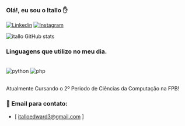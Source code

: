 
### Olá!, eu sou o Itallo ✋

[![Linkedin](https://img.shields.io/badge/LinkedIn-0077B5?style=for-the-badge&logo=linkedin&logoColor=white)](https://www.linkedin.com/in/itallo-edward-9411a1252/)
[![Instagram](https://img.shields.io/badge/Instagram-E4405F?style=for-the-badge&logo=instagram&logoColor=white)](https://www.instagram.com/italloedw/)

![itallo GitHub stats](https://github-readme-stats.vercel.app/api?username=iT4lloEdw&show_icons=true&theme=radical)


### Linguagens que utilizo no meu dia.

<div style="display: inline_block"><br/>
   <img align="center" alt="python" src="https://img.shields.io/badge/Python-14354C?style=for-the-badge&logo=python&logoColor=white" />
   <img align="center" alt="php" src="https://img.shields.io/badge/PHP-777BB4?style=for-the-badge&logo=php&logoColor=white" />
</div><br/>

Atualmente Cursando o 2º Periodo de Ciências da Computação na FPB!

### 📧 Email para contato:
- [ italloedward3@gmail.com ]



